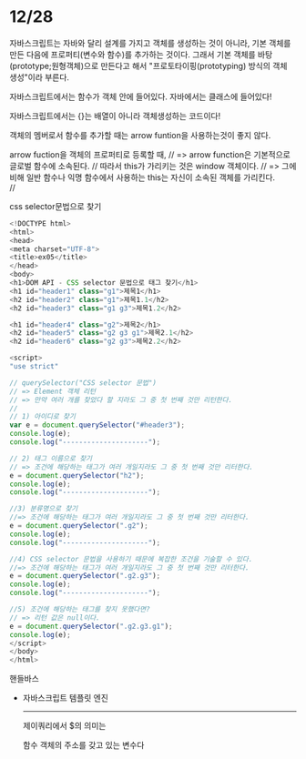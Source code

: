 # 12/28

자바스크립트는 자바와 달리 설계를 가지고 객체를 생성하는 것이 아니라,
기본 객체를 만든 다음에 프로퍼티(변수와 함수)를 추가하는 것이다.
그래서 기본 객체를 바탕(prototype;원형객체)으로 만든다고 해서
"프로토타이핑(prototyping) 방식의 객체 생성"이라 부른다.



자바스크립트에서는 함수가 객체 안에 들어있다. 자바에서는 클래스에 들어있다!

자바스크립트에서는 {}는 배열이 아니라 객체생성하는 코드이다!

객체의 멤버로서 함수를 추가할 때는 arrow funtion을 사용하는것이 좋지 않다.

arrow fuction을 객체의 프로퍼티로 등록할 때, 
// => arrow function은 기본적으로 글로벌 함수에 소속된다. 
//    따라서 this가 가리키는 것은 window 객체이다.
// => 그에 비해 일반 함수나 익명 함수에서 사용하는 this는 자신이 소속된 객체를 가리킨다.  
//



css selector문법으로 찾기

```javascript
<!DOCTYPE html>
<html>
<head>
<meta charset="UTF-8">
<title>ex05</title>
</head>
<body>
<h1>DOM API - CSS selector 문법으로 태그 찾기</h1>
<h1 id="header1" class="g1">제목1</h1>
<h2 id="header2" class="g1">제목1.1</h2>
<h2 id="header3" class="g1 g3">제목1.2</h2>

<h1 id="header4" class="g2">제목2</h1>
<h2 id="header5" class="g2 g3 g1">제목2.1</h2>
<h2 id="header6" class="g2 g3">제목2.2</h2>

<script>
"use strict"

// querySelector("CSS selector 문법")
// => Element 객체 리턴
// => 만약 여러 개를 찾았다 할 지라도 그 중 첫 번째 것만 리턴한다.
//
// 1) 아이디로 찾기
var e = document.querySelector("#header3");
console.log(e);
console.log("---------------------");

// 2) 태그 이름으로 찾기
// => 조건에 해당하는 태그가 여러 개일지라도 그 중 첫 번째 것만 리터한다.
e = document.querySelector("h2");
console.log(e);
console.log("---------------------");

//3) 분류명으로 찾기
//=> 조건에 해당하는 태그가 여러 개일지라도 그 중 첫 번째 것만 리터한다.
e = document.querySelector(".g2");
console.log(e);
console.log("---------------------");

//4) CSS selector 문법을 사용하기 때문에 복잡한 조건을 기술할 수 있다.
//=> 조건에 해당하는 태그가 여러 개일지라도 그 중 첫 번째 것만 리터한다.
e = document.querySelector(".g2.g3");
console.log(e);
console.log("---------------------");

//5) 조건에 해당하는 태그를 찾지 못했다면?
// => 리턴 값은 null이다.
e = document.querySelector(".g2.g3.g1");
console.log(e);
</script>
</body>
</html>
```



핸들바스

- 자바스크립트 템플릿 엔진

  

  ---

  

  제이쿼리에서 $의 의미는

  함수 객체의 주소를 갖고 있는 변수다

